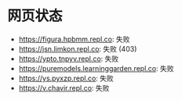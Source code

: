 # 网页状态
- https://figura.hpbmm.repl.co: 失败
- https://jsn.limkon.repl.co: 失败 (403)
- https://ypto.tnpyv.repl.co: 失败
- https://puremodels.learninggarden.repl.co: 失败
- https://ys.pyxzp.repl.co: 失败
- https://v.chavir.repl.co: 失败
